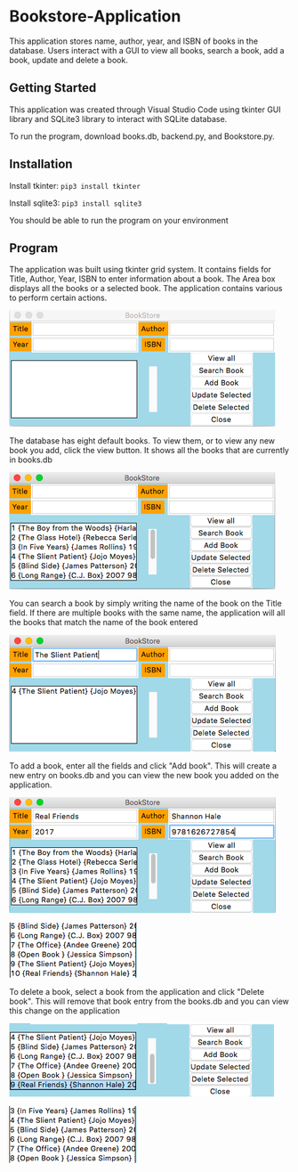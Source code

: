 # Bookstore-Application
This application stores name, author, year, and ISBN of books in the database. Users interact with a GUI to view all books, search a book, add a book, update and delete a book.

## Getting Started
This application was created through Visual Studio Code using tkinter GUI library and SQLite3 library to interact with SQLite database.

To run the program, download books.db, backend.py, and Bookstore.py. 

## Installation
Install tkinter: ```pip3 install tkinter```

Install sqlite3: ```pip3 install sqlite3```

You should be able to run the program on your environment

## Program
The application was built using tkinter grid system. It contains fields for Title, Author, Year, ISBN to enter information about a book. The Area box displays all the books or a selected book. The application contains various to perform certain actions.

![](images/starting.png)

The database has eight default books. To view them, or to view any new book you add, click the view button. It shows all the books that are currently in books.db

![](images/view_all.png)

You can search a book by simply writing the name of the book on the Title field. If there are multiple books with the same name, the application will all the books that match the name of the book entered

![](images/search.png)

To add a book, enter all the fields and click "Add book". This will create a new entry on books.db and you can view the new book you added on the application.

![](images/add_book_1.png)

![](images/add_book_2.png)

To delete a book, select a book from the application and click "Delete book". This will remove that book entry from the books.db and you can view this change on the application

![](images/delete_book_1.png)

![](images/delete_book_2.png)



